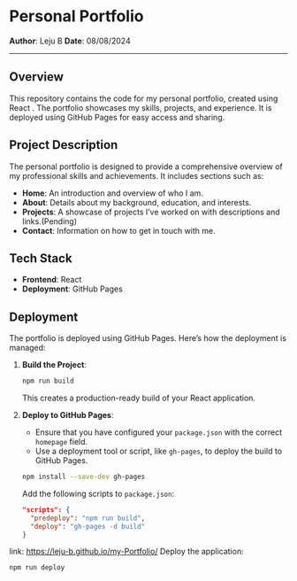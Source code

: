 # Personal Portfolio

**Author**: Leju B 
**Date**: 08/08/2024

---

## **Overview**

This repository contains the code for my personal portfolio, created using React . The portfolio showcases my skills, projects, and experience. It is deployed using GitHub Pages for easy access and sharing.

## **Project Description**

The personal portfolio is designed to provide a comprehensive overview of my professional skills and achievements. It includes sections such as:

- **Home**: An introduction and overview of who I am.
- **About**: Details about my background, education, and interests.
- **Projects**: A showcase of projects I’ve worked on with descriptions and links.(Pending)
- **Contact**: Information on how to get in touch with me.

## **Tech Stack**

- **Frontend**: React
- **Deployment**: GitHub Pages


## **Deployment**

The portfolio is deployed using GitHub Pages. Here’s how the deployment is managed:

1. **Build the Project**:
   ```bash
   npm run build
   ```
   This creates a production-ready build of your React application.

2. **Deploy to GitHub Pages**:
   - Ensure that you have configured your `package.json` with the correct `homepage` field.
   - Use a deployment tool or script, like `gh-pages`, to deploy the build to GitHub Pages.

   ```bash
   npm install --save-dev gh-pages
   ```

   Add the following scripts to `package.json`:
   ```json
   "scripts": {
     "predeploy": "npm run build",
     "deploy": "gh-pages -d build"
   }
   ```
link: https://leju-b.github.io/my-Portfolio/
   Deploy the application:
   ```bash
   npm run deploy
   ```



